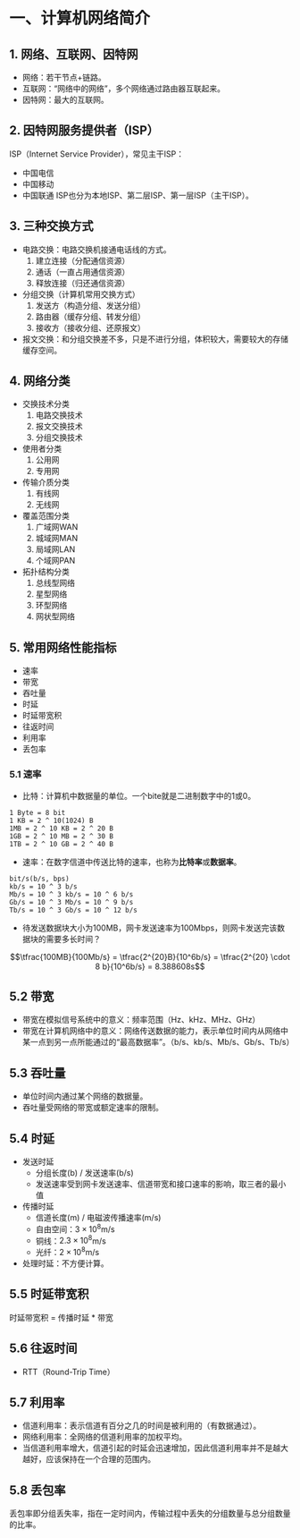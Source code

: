 # 一、计算机网络简介
## 1. 网络、互联网、因特网
- 网络：若干节点+链路。
- 互联网：“网络中的网络”，多个网络通过路由器互联起来。
- 因特网：最大的互联网。

## 2. 因特网服务提供者（ISP）
ISP（Internet Service Provider），常见主干ISP：
- 中国电信
- 中国移动
- 中国联通
ISP也分为本地ISP、第二层ISP、第一层ISP（主干ISP）。

## 3. 三种交换方式
- 电路交换：电路交换机接通电话线的方式。
  1. 建立连接（分配通信资源）
  2. 通话（一直占用通信资源）
  3. 释放连接（归还通信资源）
- 分组交换（计算机常用交换方式）
  1. 发送方（构造分组、发送分组）
  2. 路由器（缓存分组、转发分组）
  3. 接收方（接收分组、还原报文）
- 报文交换：和分组交换差不多，只是不进行分组，体积较大，需要较大的存储缓存空间。
 
## 4. 网络分类
- 交换技术分类
  1. 电路交换技术
  2. 报文交换技术
  3. 分组交换技术
- 使用者分类
  1. 公用网
  2. 专用网
- 传输介质分类
  1. 有线网
  2. 无线网
- 覆盖范围分类
  1. 广域网WAN
  2. 城域网MAN
  3. 局域网LAN
  4. 个域网PAN
- 拓扑结构分类
  1. 总线型网络
  2. 星型网络
  3. 环型网络
  4. 网状型网络

## 5. 常用网络性能指标
- 速率
- 带宽
- 吞吐量
- 时延
- 时延带宽积
- 往返时间
- 利用率
- 丢包率

### 5.1 速率
- 比特：计算机中数据量的单位。一个bite就是二进制数字中的1或0。
```
1 Byte = 8 bit
1 KB = 2 ^ 10(1024) B
1MB = 2 ^ 10 KB = 2 ^ 20 B
1GB = 2 ^ 10 MB = 2 ^ 30 B
1TB = 2 ^ 10 GB = 2 ^ 40 B
```
- 速率：在数字信道中传送比特的速率，也称为**比特率**或**数据率**。
```
bit/s(b/s, bps)
kb/s = 10 ^ 3 b/s
Mb/s = 10 ^ 3 kb/s = 10 ^ 6 b/s
Gb/s = 10 ^ 3 Mb/s = 10 ^ 9 b/s
Tb/s = 10 ^ 3 Gb/s = 10 ^ 12 b/s
```
- 待发送数据块大小为100MB，网卡发送速率为100Mbps，则网卡发送完该数据块的需要多长时间？

$$\tfrac{100MB}{100Mb/s} = \tfrac{2^{20}B}{10^6b/s} = \tfrac{2^{20} \cdot 8 b}{10^6b/s} = 8.388608s$$

## 5.2 带宽
- 带宽在模拟信号系统中的意义：频率范围（Hz、kHz、MHz、GHz）
- 带宽在计算机网络中的意义：网络传送数据的能力，表示单位时间内从网络中某一点到另一点所能通过的“最高数据率”。（b/s、kb/s、Mb/s、Gb/s、Tb/s）

## 5.3 吞吐量
- 单位时间内通过某个网络的数据量。
- 吞吐量受网络的带宽或额定速率的限制。

## 5.4 时延
- 发送时延
  - 分组长度(b) / 发送速率(b/s)
  - 发送速率受到网卡发送速率、信道带宽和接口速率的影响，取三者的最小值
- 传播时延
  - 信道长度(m) / 电磁波传播速率(m/s)
  - 自由空间：$3 \times 10^8$m/s
  - 铜线：$2.3 \times 10^8$m/s
  - 光纤：$2 \times 10^8$m/s
- 处理时延：不方便计算。

## 5.5 时延带宽积
时延带宽积 = 传播时延 * 带宽

## 5.6 往返时间
- RTT（Round-Trip Time）

## 5.7 利用率
- 信道利用率：表示信道有百分之几的时间是被利用的（有数据通过）。
- 网络利用率：全网络的信道利用率的加权平均。
- 当信道利用率增大，信道引起的时延会迅速增加，因此信道利用率并不是越大越好，应该保持在一个合理的范围内。

## 5.8 丢包率
丢包率即分组丢失率，指在一定时间内，传输过程中丢失的分组数量与总分组数量的比率。